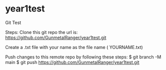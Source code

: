 # year1test
Git Test

Steps:
Clone this git repo the url is: https://github.com/GunmetalRanger/year1test.git

Create a .txt file with your name as the file name ( YOURNAME.txt)

Push changes to this remote repo by following these steps:
   $ git branch -M main
   $ git push https://github.com/GunmetalRanger/year1test.git